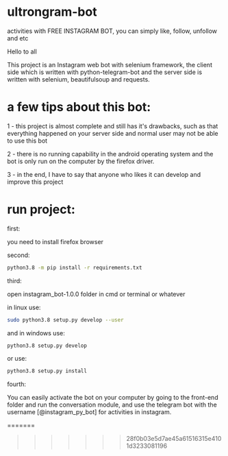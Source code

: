 # ultrongram-bot

activities with FREE INSTAGRAM BOT, you can simply like, follow, unfollow and etc


Hello to all

This project is an Instagram web bot with selenium framework, the client side which is written with python-telegram-bot and the server side is written with selenium, beautifulsoup and requests.


# a few tips about this bot:

1 - this project is almost complete and still has it's drawbacks, such as that everything happened on your server side and normal user may not be able to use this bot

2 - there is no running capability in the android operating system and the bot is only run on the computer by the firefox driver.

3 - in the end, I have to say that anyone who likes it can develop and improve this project


# run project:

first:

you need to install firefox browser

second:

``` bash
python3.8 -m pip install -r requirements.txt
```

third:

open instagram_bot-1.0.0 folder in cmd or terminal or whatever

in linux use:

```bash
sudo python3.8 setup.py develop --user
```
and in windows use:

```bash
python3.8 setup.py develop
```
or use:

```bash
python3.8 setup.py install
```

fourth:

You can easily activate the bot on your computer by going to the front-end folder and run the conversation module, and use the telegram bot with the username [@instagram_py_bot] for activities in instagram.


=======

>>>>>>> 28f0b03e5d7ae45a61516315e4101d3233081196
